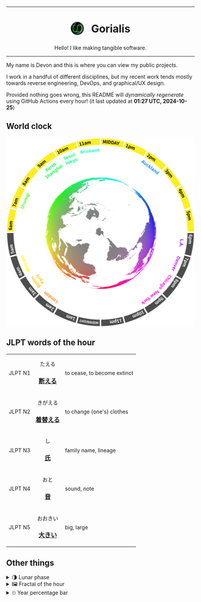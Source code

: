 ***

<h1 align="center">
<sub>
    <img src="readme/resources/avatar.png" height="36">
</sub>
&nbsp;
Gorialis
</h1>
<p align="center">
Hello! I like making tangible software.
</p>

***

My name is Devon and this is where you can view my public projects.

I work in a handful of different disciplines, but my recent work tends mostly towards reverse engineering, DevOps, and graphical/UX design.

Provided nothing goes wrong, this README will *dynamically regenerate* using GitHub Actions every hour! (it last updated at **01:27 UTC, 2024-10-25**)

<h2>World clock</h2>
<div align="center">
<img align="center" src="generated/now.png" width="512">
</div>

<h2>JLPT words of the hour</h2>
<table align="center">
    <tr>
        <td>JLPT N1</td>
        <td>
            <p align="center">たえる</p>
            <h3 align="center"><b><a href="https://jisho.org/search/%E6%96%AD%E3%81%88%E3%82%8B">断える</a></b></h3>
        </td>
        <td>
            <p>to cease,<wbr> to become extinct</p>
        </td>
    </tr>
    <tr>
        <td>JLPT N2</td>
        <td>
            <p align="center">きがえる</p>
            <h3 align="center"><b><a href="https://jisho.org/search/%E7%9D%80%E6%9B%BF%E3%81%88%E3%82%8B">着替える</a></b></h3>
        </td>
        <td>
            <p>to change (one's) clothes</p>
        </td>
    </tr>
    <tr>
        <td>JLPT N3</td>
        <td>
            <p align="center">し</p>
            <h3 align="center"><b><a href="https://jisho.org/search/%E6%B0%8F">氏</a></b></h3>
        </td>
        <td>
            <p>family name,<wbr> lineage</p>
        </td>
    </tr>
    <tr>
        <td>JLPT N4</td>
        <td>
            <p align="center">おと</p>
            <h3 align="center"><b><a href="https://jisho.org/search/%E9%9F%B3">音</a></b></h3>
        </td>
        <td>
            <p>sound,<wbr> note</p>
        </td>
    </tr>
    <tr>
        <td>JLPT N5</td>
        <td>
            <p align="center">おおきい</p>
            <h3 align="center"><b><a href="https://jisho.org/search/%E5%A4%A7%E3%81%8D%E3%81%84">大きい</a></b></h3>
        </td>
        <td>
            <p>big,<wbr> large</p>
        </td>
    </tr>
</table>

<h2>Other things</h2>
<details>
<summary>🌗 Lunar phase</summary>

The moon is approximately 78.05% through its phase (Last Quarter).

</details>
<details>
<summary>&#x1f5bc; Fractal of the hour</summary>

> <img src="generated/fractal.png" width="512">

</details>
<details>
<summary>&#x23f2; Year percentage bar</summary>
<pre><code>2024 [████████████████▁▁▁▁] 81.44%</code></pre>
</details>
